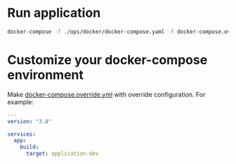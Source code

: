 # Run application

```bash
docker-compose -f ./ops/docker/docker-compose.yaml -f docker-compose.override.yaml up -d
```

# Customize your docker-compose environment

Make [docker-compose.override.yml](https://docs.docker.com/compose/extends/) with override configuration. For example:

```yaml
---
version: "3.8"

services:
  app:
    build:
      target: application-dev
```
